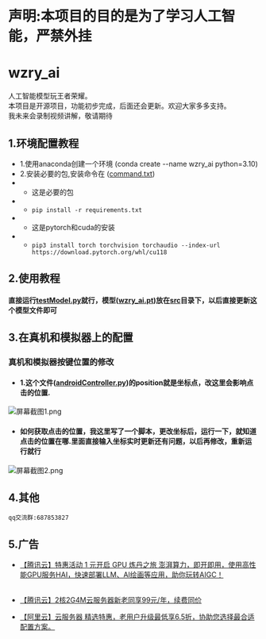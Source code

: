 # 声明:本项目的目的是为了学习人工智能，严禁外挂

# wzry_ai
人工智能模型玩王者荣耀。<br>本项目是开源项目，功能初步完成，后面还会更新。欢迎大家多多支持。<br>我未来会录制视频讲解，敬请期待

## 1.环境配置教程
+ 1.使用anaconda创建一个环境 (conda create --name wzry_ai python=3.10)
+ 2.安装必要的包,安装命令在 ([command.txt](command.txt)) 
+ + 这是必要的包
+ + `pip install -r requirements.txt`
+ + 这是pytorch和cuda的安装
+ + `pip3 install torch torchvision torchaudio --index-url https://download.pytorch.org/whl/cu118`

## 2.使用教程<br>
#### 直接运行[testModel.py](testModel.py)就行，模型([wzry_ai.pt](src%2Fwzry_ai.pt))放在[src](src)目录下，以后直接更新这个模型文件即可

## 3.在真机和模拟器上的配置<br>
### 真机和模拟器按键位置的修改<br>
+ #### 1.这个文件([androidController.py](androidController.py))的position就是坐标点，改这里会影响点击的位置.<br>
![屏幕截图1.png](https://github.com/myBoris/wzry_ai/blob/main/images/%E5%B1%8F%E5%B9%95%E6%88%AA%E5%9B%BE1.png)
+ #### 如何获取点击的位置，我这里写了一个脚本，更改坐标后，运行一下，就知道点击的位置在哪.里面直接输入坐标实时更新还有问题，以后再修改，重新运行就行<br>
![屏幕截图2.png](https://github.com/myBoris/wzry_ai/blob/main/images/%E5%B1%8F%E5%B9%95%E6%88%AA%E5%9B%BE2.png)


## 4.其他
    qq交流群:687853827

## 5.广告
+ [【腾讯云】特惠活动
1 元开启 GPU 炼丹之旅
澎湃算力，即开即用，使用高性能GPU服务HAI，快速部署LLM、AI绘画等应用，助你玩转AIGC！](https://cloud.tencent.com/act/cps/redirect?redirect=36749&cps_key=11812351d85cc069a0941ce4c8d07693) <br><br>

+ [【腾讯云】2核2G4M云服务器新老同享99元/年，续费同价](https://cloud.tencent.com/act/cps/redirect?redirect=5990&cps_key=11812351d85cc069a0941ce4c8d07693&from=console)

+ [【阿里云】云服务器 精选特惠，老用户升级最低享6.5折，协助您选择最合适配置方案。](https://www.aliyun.com/product/ecs?userCode=cgwj31jh)


